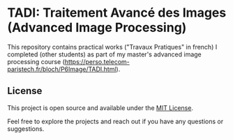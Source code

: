 # TADI: Traitement Avancé des Images (Advanced Image Processing)
This repository contains practical works ("Travaux Pratiques" in french) I completed (other students) as part of my master's advanced image processing course (https://perso.telecom-paristech.fr/bloch/P6Image/TADI.html).



## License

This project is open source and available under the [MIT License](LICENSE).

Feel free to explore the projects and reach out if you have any questions or suggestions.
